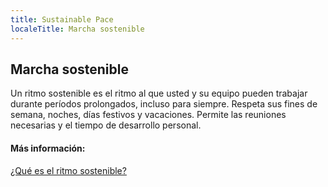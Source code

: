 ```yaml
---
title: Sustainable Pace
localeTitle: Marcha sostenible
---
```

## Marcha sostenible

Un ritmo sostenible es el ritmo al que usted y su equipo pueden trabajar durante períodos prolongados, incluso para siempre. Respeta sus fines de semana, noches, días festivos y vacaciones. Permite las reuniones necesarias y el tiempo de desarrollo personal.

#### Más información:

[¿Qué es el ritmo sostenible?](http://www.sustainablepace.net/what-is-sustainable-pace)